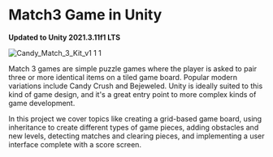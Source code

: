 # Match3 Game in Unity

**Updated to Unity 2021.3.11f1 LTS**

![Candy_Match_3_Kit_v1 1 1](https://user-images.githubusercontent.com/9028177/196007433-8f15da91-0b8e-4897-b686-c5f1e6621097.png)


Match 3 games are simple puzzle games where the player is asked to pair three or more identical items on a tiled game board. Popular modern variations include Candy Crush and Bejeweled. Unity is ideally suited to this kind of game design, and it's a great entry point to more complex kinds of game development.

In this project we cover topics like creating a grid-based game board, using inheritance to create different types of game pieces, adding obstacles and new levels, detecting matches and clearing pieces, and implementing a user interface complete with a score screen.

